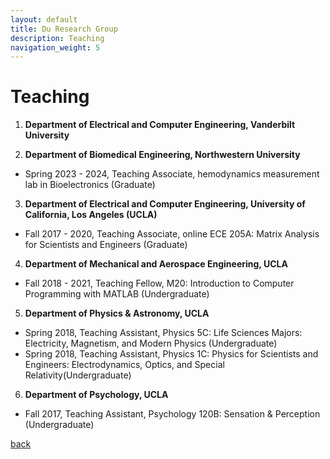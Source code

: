 ```yaml
---
layout: default
title: Du Research Group
description: Teaching
navigation_weight: 5
---
```


# Teaching

1. **Department of Electrical and Computer Engineering, Vanderbilt University**
<!-- * 2022 Spring, Dynamics ME 2190 (ME core)
* 2023 Fall, Miniature Robotics  -->

2. **Department of Biomedical Engineering, Northwestern University**
* Spring 2023 - 2024, Teaching Associate, hemodynamics measurement lab in Bioelectronics (Graduate)

3. **Department of Electrical and Computer Engineering, University of California, Los Angeles (UCLA)**
* Fall 2017 - 2020, Teaching Associate, online ECE 205A: Matrix Analysis for Scientists and Engineers (Graduate)

4. **Department of Mechanical and Aerospace Engineering, UCLA**
* Fall 2018 - 2021, Teaching Fellow, M20: Introduction to Computer Programming with MATLAB (Undergraduate)

5. **Department of Physics \& Astronomy, UCLA**
* Spring 2018, Teaching Assistant, Physics 5C: Life Sciences Majors: Electricity, Magnetism, and Modern Physics (Undergraduate)
* Spring 2018, Teaching Assistant, Physics 1C: Physics for Scientists and Engineers: Electrodynamics, Optics, and Special Relativity(Undergraduate)

6. **Department of Psychology, UCLA**
* Fall 2017, Teaching Assistant, Psychology 120B: Sensation \& Perception (Undergraduate)

[back](./)


